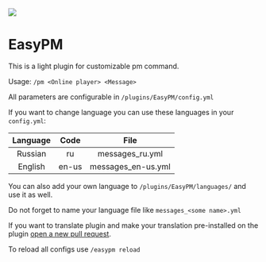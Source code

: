 [![](https://img.shields.io/modrinth/dt/nEw4blzM?logo=modrinth)](https://modrinth.com/plugin/easypm)
-----
# EasyPM
This is a light plugin for customizable pm command.

Usage: ```/pm <Online player> <Message>```

All parameters are configurable in `/plugins/EasyPM/config.yml`

If you want to change language you can use these languages in your `config.yml`:

| Language | Code  |        File        |
|:--------:|:-----:|:------------------:|
| Russian  |  ru   |  messages_ru.yml   |
| English  | en-us | messages_en-us.yml |

You can also add your own language to `/plugins/EasyPM/languages/` and use it as well.

Do not forget to name your language file like `messages_<some name>.yml`

If you want to translate plugin and make your translation pre-installed on the plugin [open a new pull request](https://github.com/Ustaz1505/EasyPM/pulls "Github pull requests").

To reload all configs use ```/easypm reload```
